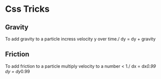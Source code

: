 # Css Tricks
## Gravity
To add gravity to a particle incress velocity y over time./
dy = dy + gravity

## Friction 
To add friction to a particle multiply velocity to a number < 1./
dx = dx*0.99
dy = dy*0.99

